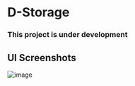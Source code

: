 # D-Storage
### This project is under development

## UI Screenshots
![image](https://user-images.githubusercontent.com/91469717/233310190-6a709758-ab08-4d03-9fc9-307b9cdafde2.png)
